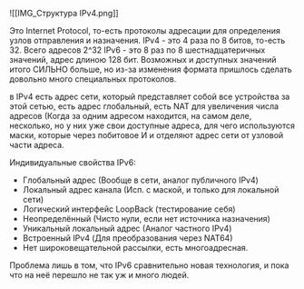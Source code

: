 ![[IMG_Структура IPv4.png]]

Это Internet Protocol, то-есть протоколы адресации для определения узлов отправления и назначения.
IPv4 - это 4 раза по 8 битов, то-есть 32. Всего адресов 2^32
IPv6 - это 8 раз по 8 шестнадцатеричных значений, адрес длиною 128 бит. Возможных и доступных значений итого СИЛЬНО больше, но из-за изменения формата пришлось сделать довольно много специальных протоколов.

в IPv4 есть адрес сети, который представляет собой все устройства за этой сетью, есть адрес глобальный, есть NAT для увеличения числа адресов (Когда за одним адресом находится, на самом деле, несколько, но у них уже свои доступные адреса, для чего используются маски, которые через побитовое И и отделяют адрес сети от узловой части адреса.

Индивидуальные свойства IPv6:
- Глобальный адрес (Вообще в сети, аналог публичного IPv4)
- Локальный адрес канала (Исп. с маской, и только для локальной сети)
- Логический интерфейс LoopBack (тестирование себя)
- Неопределённый (Чисто нули,  если нет источника назначения)
- Уникальный локальный адрес (Аналог частного IPv4)
- Встроенный IPv4 (Для преобразования через NAT64)
- Нет широковещательной рассылки, есть многоадресная.

Проблема лишь в том, что IPv6 сравнительно новая технология, и пока что на неё перешло не так уж и много людей.